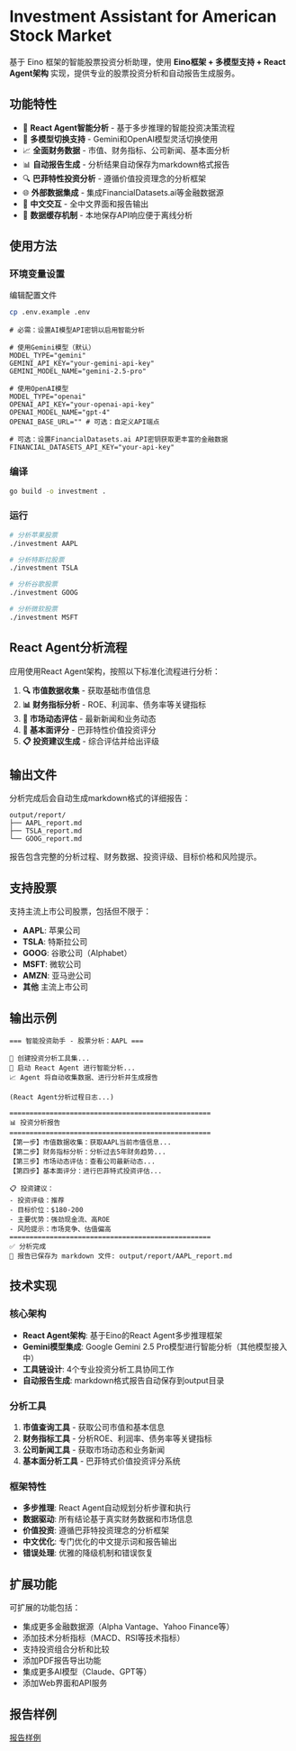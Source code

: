 # Investment Assistant for American Stock Market

基于 Eino 框架的智能股票投资分析助理，使用 **Eino框架 + 多模型支持 + React Agent架构** 实现，提供专业的股票投资分析和自动报告生成服务。

## 功能特性

- 🤖 **React Agent智能分析** - 基于多步推理的智能投资决策流程
- 🎯 **多模型切换支持** - Gemini和OpenAI模型灵活切换使用
- 📈 **全面财务数据** - 市值、财务指标、公司新闻、基本面分析
- 📊 **自动报告生成** - 分析结果自动保存为markdown格式报告
- 🔍 **巴菲特性投资分析** - 遵循价值投资理念的分析框架
- 🌐 **外部数据集成** - 集成FinancialDatasets.ai等金融数据源
- 💬 **中文交互** - 全中文界面和报告输出
- 💾 **数据缓存机制** - 本地保存API响应便于离线分析

## 使用方法

### 环境变量设置

编辑配置文件

```bash
cp .env.example .env
```

```text
# 必需：设置AI模型API密钥以启用智能分析

# 使用Gemini模型（默认）
MODEL_TYPE="gemini"
GEMINI_API_KEY="your-gemini-api-key"
GEMINI_MODEL_NAME="gemini-2.5-pro"

# 使用OpenAI模型
MODEL_TYPE="openai"
OPENAI_API_KEY="your-openai-api-key"
OPENAI_MODEL_NAME="gpt-4"
OPENAI_BASE_URL="" # 可选：自定义API端点

# 可选：设置FinancialDatasets.ai API密钥获取更丰富的金融数据
FINANCIAL_DATASETS_API_KEY="your-api-key"
```

### 编译
```bash
go build -o investment .
```

### 运行
```bash
# 分析苹果股票
./investment AAPL

# 分析特斯拉股票
./investment TSLA

# 分析谷歌股票
./investment GOOG

# 分析微软股票
./investment MSFT
```

## React Agent分析流程

应用使用React Agent架构，按照以下标准化流程进行分析：

1. **🔍 市值数据收集** - 获取基础市值信息
2. **📊 财务指标分析** - ROE、利润率、债务率等关键指标
3. **📰 市场动态评估** - 最新新闻和业务动态
4. **💎 基本面评分** - 巴菲特性价值投资评分
5. **📋 投资建议生成** - 综合评估并给出评级

## 输出文件

分析完成后会自动生成markdown格式的详细报告：

```
output/report/
├── AAPL_report.md
├── TSLA_report.md
└── GOOG_report.md
```

报告包含完整的分析过程、财务数据、投资评级、目标价格和风险提示。

## 支持股票

支持主流上市公司股票，包括但不限于：
- **AAPL**: 苹果公司
- **TSLA**: 特斯拉公司
- **GOOG**: 谷歌公司（Alphabet）
- **MSFT**: 微软公司
- **AMZN**: 亚马逊公司
- **其他** 主流上市公司

## 输出示例

```
=== 智能投资助手 - 股票分析：AAPL ===

🔧 创建投资分析工具集...
🤖 启动 React Agent 进行智能分析...
📈 Agent 将自动收集数据、进行分析并生成报告

(React Agent分析过程日志...)

==================================================
📊 投资分析报告
==================================================
【第一步】市值数据收集：获取AAPL当前市值信息...
【第二步】财务指标分析：分析过去5年财务趋势...
【第三步】市场动态评估：查看公司最新动态...
【第四步】基本面评分：进行巴菲特式投资评估...

📋 投资建议：
- 投资评级：推荐
- 目标价位：$180-200
- 主要优势：强劲现金流、高ROE
- 风险提示：市场竞争、估值偏高
==================================================
✅ 分析完成
📄 报告已保存为 markdown 文件: output/report/AAPL_report.md
```

## 技术实现

### 核心架构

- **React Agent架构**: 基于Eino的React Agent多步推理框架
- **Gemini模型集成**: Google Gemini 2.5 Pro模型进行智能分析（其他模型接入中）
- **工具链设计**: 4个专业投资分析工具协同工作
- **自动报告生成**: markdown格式报告自动保存到output目录

### 分析工具

1. **市值查询工具** - 获取公司市值和基本信息
2. **财务指标工具** - 分析ROE、利润率、债务率等关键指标
3. **公司新闻工具** - 获取市场动态和业务新闻
4. **基本面分析工具** - 巴菲特式价值投资评分系统

### 框架特性

- **多步推理**: React Agent自动规划分析步骤和执行
- **数据驱动**: 所有结论基于真实财务数据和市场信息
- **价值投资**: 遵循巴菲特投资理念的分析框架
- **中文优化**: 专门优化的中文提示词和报告输出
- **错误处理**: 优雅的降级机制和错误恢复

## 扩展功能

可扩展的功能包括：
- 集成更多金融数据源（Alpha Vantage、Yahoo Finance等）
- 添加技术分析指标（MACD、RSI等技术指标）
- 支持投资组合分析和比较
- 添加PDF报告导出功能
- 集成更多AI模型（Claude、GPT等）
- 添加Web界面和API服务

## 报告样例

[报告样例](./report_sample.md)
